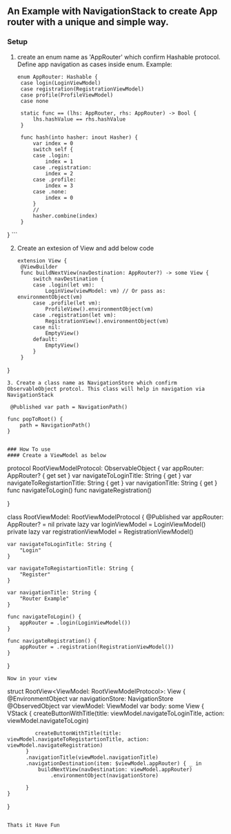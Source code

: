 ## An Example with NavigationStack to create App router with a unique and simple way.

### Setup
1. create an enum name as 'AppRouter' which confirm Hashable protocol. Define app navigation as cases inside enum. Example:
   ```
   enum AppRouter: Hashable {
    case login(LoginViewModel)
    case registration(RegistrationViewModel)
    case profile(ProfileViewModel)
    case none

    static func == (lhs: AppRouter, rhs: AppRouter) -> Bool {
        lhs.hashValue == rhs.hashValue
    }
    
    func hash(into hasher: inout Hasher) {
        var index = 0
        switch self {
        case .login:
            index = 1
        case .registration:
            index = 2
        case .profile:
            index = 3
        case .none:
            index = 0
        }
        //
        hasher.combine(index)
    }
} ```

2. Create an extesion of View and add below code
   ```
   extension View {
    @ViewBuilder
    func buildNextView(navDestination: AppRouter?) -> some View {
        switch navDestination {
        case .login(let vm):
            LoginView(viewModel: vm) // Or pass as: environmentObject(vm)
        case .profile(let vm):
            ProfileView().environmentObject(vm)
        case .registration(let vm):
            RegistrationView().environmentObject(vm)
        case nil:
            EmptyView()
        default:
            EmptyView()
        }
    }
  }
   ```
3. Create a class name as NavigationStore which confirm ObservableObject protcol. This class will help in navigation via NavigationStack
 ```
     @Published var path = NavigationPath()
    
    func popToRoot() {
        path = NavigationPath()
    }
 ```

### How To use
#### Create a ViewModel as below
```
protocol RootViewModelProtocol: ObservableObject {
    var appRouter: AppRouter? { get set }
    var navigateToLoginTitle: String { get }
    var navigateToRegistartionTitle: String { get }
    var navigationTitle: String { get }
    func navigateToLogin()
    func navigateRegistration()

}

class RootViewModel: RootViewModelProtocol {
    @Published var appRouter: AppRouter? = nil
    private lazy var loginViewModel = LoginViewModel()
    private lazy var registrationViewModel = RegistrationViewModel()
    
    var navigateToLoginTitle: String {
        "Login"
    }

    var navigateToRegistartionTitle: String {
        "Register"
    }
    
    var navigationTitle: String {
        "Router Example"
    }
    
    func navigateToLogin() {
        appRouter = .login(LoginViewModel())
    }
    
    func navigateRegistration() {
        appRouter = .registration(RegistrationViewModel())
    }
}

```
Now in your view
```
struct RootView<ViewModel: RootViewModelProtocol>: View {
    @EnvironmentObject var navigationStore: NavigationStore
    @ObservedObject var viewModel: ViewModel
    var body: some View {
          VStack {
             createButtonWithTitle(title: viewModel.navigateToLoginTitle, action: viewModel.navigateToLogin)
            
             createButtonWithTitle(title: viewModel.navigateToRegistartionTitle, action: viewModel.navigateRegistration)
          }
          .navigationTitle(viewModel.navigationTitle)
          .navigationDestination(item: $viewModel.appRouter) { _ in
              buildNextView(navDestination: viewModel.appRouter)
                  .environmentObject(navigationStore)

          }
    }
}
````

Thats it Have Fun 

